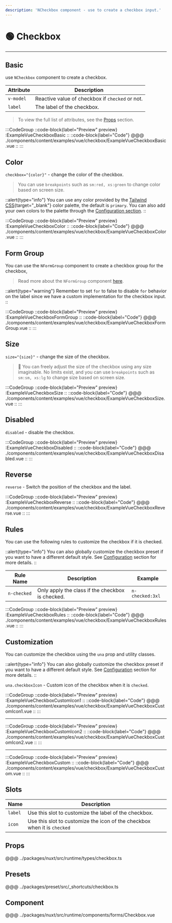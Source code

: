 ```yaml
---
description: 'NCheckbox component - use to create a checkbox input.'
---
```


# 🟢 Checkbox

---

## Basic

use `NCheckbox` component to create a checkbox.

| Attribute | Description                                  |
| --------- | -------------------------------------------- |
| `v-model` | Reactive value of checkbox if `checked` or not. |
| `label`   | The label of the checkbox.                      |

> To view the full list of attributes, see the [Props](#props) section.

:::CodeGroup
::code-block{label="Preview" preview}
  :ExampleVueCheckboxBasic
::
::code-block{label="Code"}
@@@ ./components/content/examples/vue/checkbox/ExampleVueCheckboxBasic.vue
::
:::

## Color

`checkbox="{color}"` - change the color of the checkbox.

> You can use `breakpoints` such as `sm:red, xs:green` to change color based on screen size.

::alert{type="info"}
You can use any color provided by the [Tailwind CSS](https://tailwindcss.com/docs/customizing-colors){target="_blank"} color palette, the default is `primary`. You can also add your own colors to the palette through the [Configuration section](/getting-started/configuration).
::

:::CodeGroup
::code-block{label="Preview" preview}
  :ExampleVueCheckboxColor
::
::code-block{label="Code"}
@@@ ./components/content/examples/vue/checkbox/ExampleVueCheckboxColor.vue
::
:::

## Form Group

You can use the `NFormGroup` component to create a checkbox group for the checkbox,

> Read more about the `NFormGroup` component [here](/forms/form-group).

::alert{type="warning"}
  Remember to set `for` to false to disable `for` behavior on the label since we have a custom implementation for the checkbox input.
::

:::CodeGroup
::code-block{label="Preview" preview}
  :ExampleVueCheckboxFormGroup
::
::code-block{label="Code"}
@@@ ./components/content/examples/vue/checkbox/ExampleVueCheckboxFormGroup.vue
::
:::

## Size

`size="{size}"` - change the size of the checkbox.

> 🚀 You can freely adjust the size of the checkbox using any size imaginable. No limits exist, and you can use `breakpoints` such as `sm:sm, xs:lg` to change size based on screen size.

:::CodeGroup
::code-block{label="Preview" preview}
  :ExampleVueCheckboxSize
::
::code-block{label="Code"}
@@@ ./components/content/examples/vue/checkbox/ExampleVueCheckboxSize.vue
::
:::

## Disabled

`disabled` - disable the checkbox.

:::CodeGroup
::code-block{label="Preview" preview}
  :ExampleVueCheckboxDisabled
::
::code-block{label="Code"}
@@@ ./components/content/examples/vue/checkbox/ExampleVueCheckboxDisabled.vue
::
:::

## Reverse

`reverse` - Switch the position of the checkbox and the label.

:::CodeGroup
::code-block{label="Preview" preview}
  :ExampleVueCheckboxReverse
::
::code-block{label="Code"}
@@@ ./components/content/examples/vue/checkbox/ExampleVueCheckboxReverse.vue
::
:::

## Rules

You can use the following rules to customize the checkbox if it is checked.

::alert{type="info"}
  You can also globally customize the checkbox preset if you want to have a different default style. See [Configuration](/getting-started/configuration) section for more details.
::

| Rule Name   | Description                                   | Example            |
| ----------- | --------------------------------------------- | ------------------ |
| `n-checked` | Only apply the class if the checkbox is checked. | `n-checked:3xl` |

:::CodeGroup
::code-block{label="Preview" preview}
  :ExampleVueCheckboxRules
::
::code-block{label="Code"}
@@@ ./components/content/examples/vue/checkbox/ExampleVueCheckboxRules.vue
::
:::

## Customization

You can customize the checkbox using the `una` prop and utility classes.

::alert{type="info"}
  You can also globally customize the checkbox preset if you want to have a different default style. See [Configuration](/getting-started/configuration) section for more details.
::

`una.checkboxIcon` - Custom icon of the checkbox when it is `checked`.

:::CodeGroup
::code-block{label="Preview" preview}
  :ExampleVueCheckboxCustomIcon1
::
::code-block{label="Code"}
@@@ ./components/content/examples/vue/checkbox/ExampleVueCheckboxCustomIcon1.vue
::
:::

---

:::CodeGroup
::code-block{label="Preview" preview}
  :ExampleVueCheckboxCustomIcon2
::
::code-block{label="Code"}
@@@ ./components/content/examples/vue/checkbox/ExampleVueCheckboxCustomIcon2.vue
::
:::

---

:::CodeGroup
::code-block{label="Preview" preview}
  :ExampleVueCheckboxCustom
::
::code-block{label="Code"}
@@@ ./components/content/examples/vue/checkbox/ExampleVueCheckboxCustom.vue
::
:::

## Slots

| Name    | Description                                                           |
| ------- | --------------------------------------------------------------------- |
| `label` | Use this slot to customize the label of the checkbox.                    |
| `icon`  | Use this slot to customize the icon of the checkbox when it is `checked` |

## Props
@@@ ../packages/nuxt/src/runtime/types/checkbox.ts

## Presets
@@@ ../packages/preset/src/_shortcuts/checkbox.ts

## Component
@@@ ../packages/nuxt/src/runtime/components/forms/Checkbox.vue
